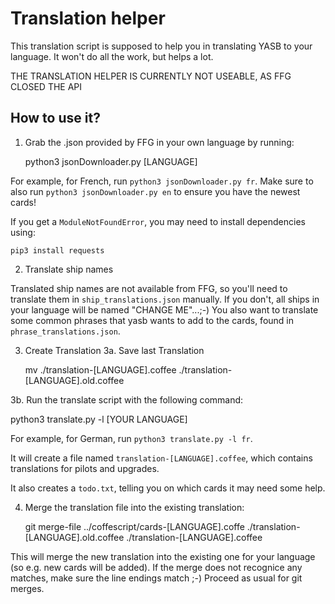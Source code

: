 # Translation helper

This translation script is supposed to help you in translating YASB to your
language.
It won't do all the work, but helps a lot.

THE TRANSLATION HELPER IS CURRENTLY NOT USEABLE, AS FFG CLOSED THE API


## How to use it?

1. Grab the .json provided by FFG in your own language by running:

   python3 jsonDownloader.py [LANGUAGE]

For example, for French, run `python3 jsonDownloader.py fr`.
Make sure to also run `python3 jsonDownloader.py en` to ensure you have the
newest cards!

If you get a `ModuleNotFoundError`, you may need to install dependencies using:

    pip3 install requests

2. Translate ship names

Translated ship names are not available from FFG, so you'll need to translate
them in `ship_translations.json` manually.
If you don't, all ships in your language will be named "CHANGE ME"...;-)
You also want to translate some common phrases that yasb wants to add to the
cards, found in `phrase_translations.json`.

3. Create Translation
3a. Save last Translation

   mv ./translation-[LANGUAGE].coffee ./translation-[LANGUAGE].old.coffee

3b. Run the translate script with the following command:

   python3 translate.py -l [YOUR LANGUAGE]

For example, for German, run `python3 translate.py -l fr`.

It will create a file named `translation-[LANGUAGE].coffee`, which contains
translations for pilots and upgrades.

It also creates a `todo.txt`, telling you on which cards it may need some help. 

4. Merge the translation file into the existing translation:

   git merge-file ../coffescript/cards-[LANGUAGE].coffe ./translation-[LANGUAGE].old.coffee ./translation-[LANGUAGE].coffee 

This will merge the new translation into the existing one for your language (so e.g. new cards will be added). If the merge does not recognice any matches, make sure the line endings match ;-)
Proceed as usual for git merges.
